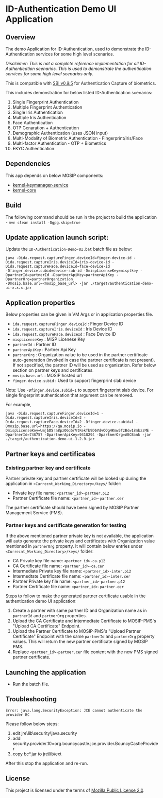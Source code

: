 # ID-Authentication Demo UI Application

## Overview
The demo Application for ID-Authentication, used to demonstrate the ID-Authentication services for some high level scenarios.

*Disclaimer: This is not a complete reference implementation for all ID-Authentication scenarios. This is used to demonstrate the authentication services for some high level scenarios only.*

This is compatible with [SBI  v0.9.5](https://docs.mosip.io/1.2.0/biometrics/secure-biometric-interface) for Authentication Capture of biometrics.

This includes demonstration for below listed ID-Authentication scenarios:
1. Single Fingerprint Authentication
2. Multiple Fingerprint Authentication
3. Single Iris Authentication
4. Multiple Iris Authentication
5. Face Authentication
6. OTP Genaration + Authentication
7. Demographic Authentication (uses JSON input)
8. Multi-Modality of Biometric Authentication - Fingerprint/Iris/Face
9. Multi-factor Authentication - OTP + Biometrics
10. EKYC Authentication

## Dependencies
This app depends on below MOSIP components:
* [kernel-keymanager-service](https://github.com/mosip/keymanager)
* [kernel-core](https://github.com/mosip/commons/tree/master/kernel/kernel-core)

## Build
The following command should be run in the project to build the application - 
`mvn clean install -Dgpg.skip=true`


## Update application launch script:
Update the `ID-Authentication-Demo-UI.bat` batch file as below:
```
java -Dida.request.captureFinger.deviceId=finger-device-id -Dida.request.captureIris.deviceId=iris-device-id -Dida.request.captureFace.deviceId=face-device-id 
-Dfinger.device.subid=device-sub-id -DmispLicenseKey=misplkey -DpartnerId=partnerId -DpartnerApiKey=partnerApiKey -DpartnerOrg=partnerOrganization
-Dmosip.base.url=<mosip_base_url> -jar ./target/authentication-demo-ui-x.x.x.jar
```

## Application properties
Below properties can be given in VM Args or in application properties file.

* `ida.request.captureFinger.deviceId` : Finger Device ID
* `ida.request.captureIris.deviceId` : Iris Device ID
* `ida.request.captureFace.deviceId` : Face Device ID
* `mispLicenseKey` : MISP Licenese Key
* `partnerId` : Partner ID
* `partnerApiKey` : Partner Api Key
* `partnerOrg` : Organization value to be used in the partner certificate auto-generation (invoked in case the partner certificate is not present). If not specified, the partner ID will be used as organization. Refer below section on partner keys and certificates.
* `mosip.base.url` : MOSIP hosted url
* `finger.device.subid` : Used to support fingerprint slab device

Note: Use `-Dfinger.device.subid=1` to support fingerprint slab device. For single fingerprint authentication that argument can be removed.

For example,
```
java -Dida.request.captureFinger.deviceId=1 -Dida.request.captureIris.deviceId=2 -Dida.request.captureFace.deviceId=2 -Dfinger.device.subid=1 -Dmosip.base.url=https://qa.mosip.io -DmispLicenseKey=UmjbDSra8pzOGd5rVtKekTb9D6VdvOQg4Kmw5TzBdw18mbzzME -DpartnerId=748757 -DpartnerApiKey=9418294 -DpartnerOrg=ABCBank -jar ./target/authentication-demo-ui-1.2.0.jar
```

## Partner keys and certificates
### Existing partner key and certificate
Partner private key and partner certificate will be looked up during the application in `<Currecnt_Working_Directory>/keys/` folder:
* Private key file name: `<partner_id>-partner.p12`
* Partner Certificate file name: `<partner_id>-partner.cer`

The partner certificate should have been signed by MOSIP Partner Management Service (PMS).

### Partner keys and certificate generation for testing
If the above mentioned partner private key is not available, the application will auto generate the private keys and certificates with Organization value mentioned in `partnerOrg` property. It will contain below entries under `<Currecnt_Working_Directory>/keys/` folder:

* CA Private key file name: `<partner_id>-ca.p12`
* CA Certificate file name: `<partner_id>-ca.cer`
* Intermediate Private key file name: `<partner_id>-inter.p12`
* Intermedtate Certificate file name: `<partner_id>-inter.cer`
* Partner Private key file name: `<partner_id>-partner.p12`
* Partner Certificate file name: `<partner_id>-partner.cer`

Steps to follow to make the generated partner certificate usable in the authentication demo UI application:

1. Create a partner with same partner ID and Organization name as in `partnerId` and `partnerOrg` properties.
2. Upload the CA Certificate and Intermedtate Certificate to MOSIP-PMS's "Upload CA Certificate" Endpoint.
3. Upload the Partner Certificate to MOSIP-PMS's "Upload Partner Certificate" Endpoint with the same `partnerId` and `partnerOrg` property values. This will return the new partner certificate signed by MOSIP PMS.
4. Replace `<partner_id>-partner.cer` file content with the new PMS signed partner certificate.


## Launching the application
* Run the batch file.


## Troubleshooting
```
Error: java.lang.SecurityException: JCE cannot authenticate the provider BC
```
Please follow below steps:
1.  edit jre\lib\security\java.security
2.  add security.provider.10=org.bouncycastle.jce.provider.BouncyCastleProvider
3.  copy bc*.jar to jre\lib\ext

After this stop the application and re-run.

## License
This project is licensed under the terms of [Mozilla Public License 2.0](LICENSE).
